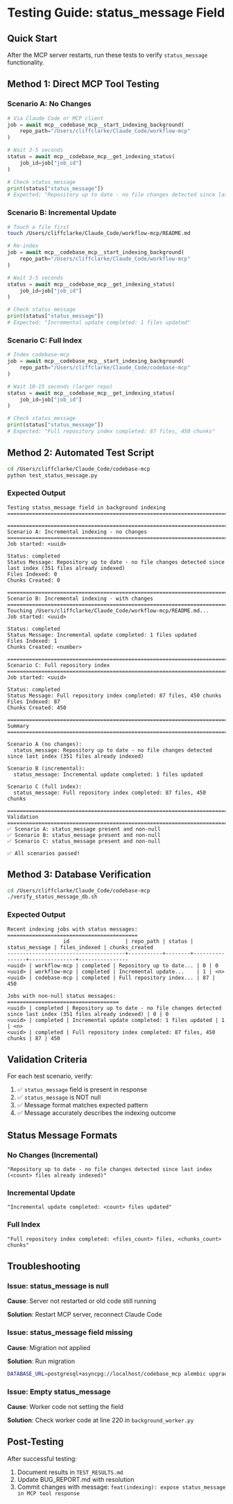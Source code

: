 # Testing Guide: status_message Field

## Quick Start

After the MCP server restarts, run these tests to verify `status_message` functionality.

## Method 1: Direct MCP Tool Testing

### Scenario A: No Changes

```python
# Via Claude Code or MCP client
job = await mcp__codebase_mcp__start_indexing_background(
    repo_path="/Users/cliffclarke/Claude_Code/workflow-mcp"
)

# Wait 3-5 seconds
status = await mcp__codebase_mcp__get_indexing_status(
    job_id=job["job_id"]
)

# Check status_message
print(status["status_message"])
# Expected: "Repository up to date - no file changes detected since last index (351 files already indexed)"
```

### Scenario B: Incremental Update

```bash
# Touch a file first
touch /Users/cliffclarke/Claude_Code/workflow-mcp/README.md
```

```python
# Re-index
job = await mcp__codebase_mcp__start_indexing_background(
    repo_path="/Users/cliffclarke/Claude_Code/workflow-mcp"
)

# Wait 3-5 seconds
status = await mcp__codebase_mcp__get_indexing_status(
    job_id=job["job_id"]
)

# Check status_message
print(status["status_message"])
# Expected: "Incremental update completed: 1 files updated"
```

### Scenario C: Full Index

```python
# Index codebase-mcp
job = await mcp__codebase_mcp__start_indexing_background(
    repo_path="/Users/cliffclarke/Claude_Code/codebase-mcp"
)

# Wait 10-15 seconds (larger repo)
status = await mcp__codebase_mcp__get_indexing_status(
    job_id=job["job_id"]
)

# Check status_message
print(status["status_message"])
# Expected: "Full repository index completed: 87 files, 450 chunks"
```

## Method 2: Automated Test Script

```bash
cd /Users/cliffclarke/Claude_Code/codebase-mcp
python test_status_message.py
```

### Expected Output

```
Testing status_message field in background indexing
================================================================================

================================================================================
Scenario A: Incremental indexing - no changes
================================================================================
Job started: <uuid>

Status: completed
Status Message: Repository up to date - no file changes detected since last index (351 files already indexed)
Files Indexed: 0
Chunks Created: 0

================================================================================
Scenario B: Incremental indexing - with changes
================================================================================
Touching /Users/cliffclarke/Claude_Code/workflow-mcp/README.md...
Job started: <uuid>

Status: completed
Status Message: Incremental update completed: 1 files updated
Files Indexed: 1
Chunks Created: <number>

================================================================================
Scenario C: Full repository index
================================================================================
Job started: <uuid>

Status: completed
Status Message: Full repository index completed: 87 files, 450 chunks
Files Indexed: 87
Chunks Created: 450

================================================================================
Summary
================================================================================

Scenario A (no changes):
  status_message: Repository up to date - no file changes detected since last index (351 files already indexed)

Scenario B (incremental):
  status_message: Incremental update completed: 1 files updated

Scenario C (full index):
  status_message: Full repository index completed: 87 files, 450 chunks

================================================================================
Validation
================================================================================
✅ Scenario A: status_message present and non-null
✅ Scenario B: status_message present and non-null
✅ Scenario C: status_message present and non-null

✅ All scenarios passed!
```

## Method 3: Database Verification

```bash
cd /Users/cliffclarke/Claude_Code/codebase-mcp
./verify_status_message_db.sh
```

### Expected Output

```
Recent indexing jobs with status messages:
==========================================
                  id                  | repo_path | status | status_message | files_indexed | chunks_created
--------------------------------------+-----------+--------+----------------+---------------+----------------
<uuid> | workflow-mcp | completed | Repository up to date... | 0 | 0
<uuid> | workflow-mcp | completed | Incremental update...    | 1 | <n>
<uuid> | codebase-mcp | completed | Full repository index... | 87 | 450

Jobs with non-null status messages:
====================================
<uuid> | completed | Repository up to date - no file changes detected since last index (351 files already indexed) | 0 | 0
<uuid> | completed | Incremental update completed: 1 files updated | 1 | <n>
<uuid> | completed | Full repository index completed: 87 files, 450 chunks | 87 | 450
```

## Validation Criteria

For each test scenario, verify:

1. ✅ `status_message` field is present in response
2. ✅ `status_message` is NOT null
3. ✅ Message format matches expected pattern
4. ✅ Message accurately describes the indexing outcome

## Status Message Formats

### No Changes (Incremental)

```
"Repository up to date - no file changes detected since last index (<count> files already indexed)"
```

### Incremental Update

```
"Incremental update completed: <count> files updated"
```

### Full Index

```
"Full repository index completed: <files_count> files, <chunks_count> chunks"
```

## Troubleshooting

### Issue: status_message is null

**Cause**: Server not restarted or old code still running

**Solution**: Restart MCP server, reconnect Claude Code

### Issue: status_message field missing

**Cause**: Migration not applied

**Solution**: Run migration
```bash
DATABASE_URL=postgresql+asyncpg://localhost/codebase_mcp alembic upgrade head
```

### Issue: Empty status_message

**Cause**: Worker code not setting the field

**Solution**: Check worker code at line 220 in `background_worker.py`

## Post-Testing

After successful testing:

1. Document results in `TEST_RESULTS.md`
2. Update BUG_REPORT.md with resolution
3. Commit changes with message: `feat(indexing): expose status_message in MCP tool response`
